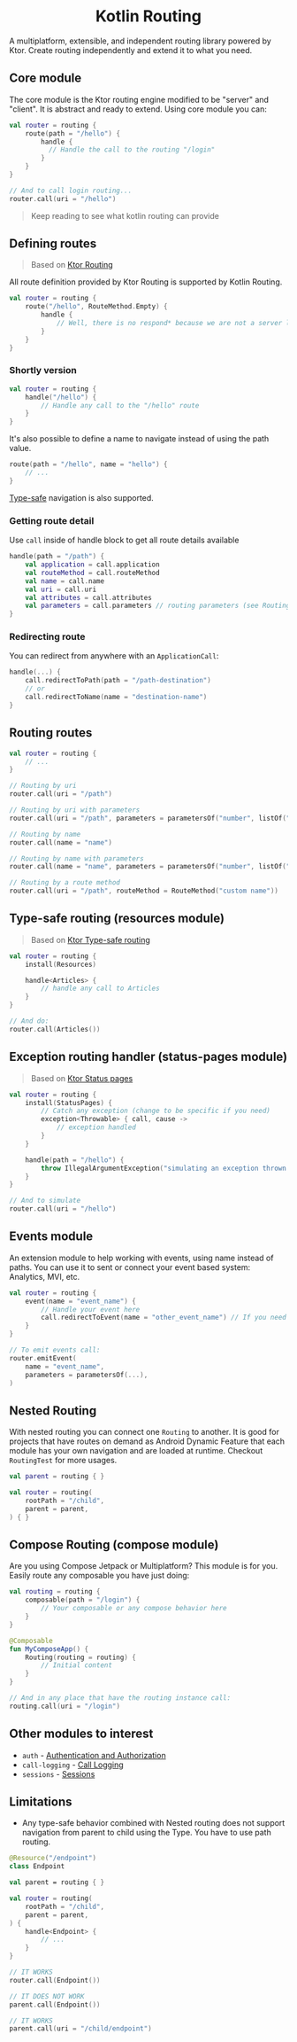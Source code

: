 <h1 align="center">
    Kotlin Routing
</h1>

A multiplatform, extensible, and independent routing library powered by Ktor.
Create routing independently and extend it to what you need.

## Core module

The core module is the Ktor routing engine modified to be "server" and "client".
It is abstract and ready to extend.
Using core module you can:

```kotlin
val router = routing {
    route(path = "/hello") {
        handle {
          // Handle the call to the routing "/login"
        }
    }
}

// And to call login routing...
router.call(uri = "/hello")
```

> Keep reading to see what kotlin routing can provide

## Defining routes
> Based on [Ktor Routing](https://ktor.io/docs/routing-in-ktor.html)

All route definition provided by Ktor Routing is supported by Kotlin Routing.

```kotlin
val router = routing {
    route("/hello", RouteMethod.Empty) {
        handle {
            // Well, there is no respond* because we are not a server library
        }
    }
}
```

### Shortly version

```Kotlin
val router = routing {
    handle("/hello") {
        // Handle any call to the "/hello" route
    }
}
```

It's also possible to define a name to navigate instead of using the path value.
```Kotlin
route(path = "/hello", name = "hello") {
    // ...
}
```

[Type-safe](https://github.com/programadorthi/kotlin-routing/edit/main/README.md#type-safe-routing) navigation is also supported.

### Getting route detail 
Use `call` inside of handle block to get all route details available

```Kotlin
handle(path = "/path") {
    val application = call.application
    val routeMethod = call.routeMethod
    val name = call.name
    val uri = call.uri
    val attributes = call.attributes
    val parameters = call.parameters // routing parameters (see Routing routes) plus query parameters when provided
}
```

### Redirecting route
You can redirect from anywhere with an `ApplicationCall`:

```Kotlin
handle(...) {
    call.redirectToPath(path = "/path-destination")
    // or
    call.redirectToName(name = "destination-name")
}
```

## Routing routes

```kotlin
val router = routing {
    // ...
}

// Routing by uri
router.call(uri = "/path")

// Routing by uri with parameters
router.call(uri = "/path", parameters = parametersOf("number", listOf("123")))

// Routing by name
router.call(name = "name")

// Routing by name with parameters
router.call(name = "name", parameters = parametersOf("number", listOf("123")))

// Routing by a route method
router.call(uri = "/path", routeMethod = RouteMethod("custom name"))
```

## Type-safe routing (resources module)

> Based on [Ktor Type-safe routing](https://ktor.io/docs/type-safe-routing.html)

```kotlin
val router = routing {
    install(Resources)

    handle<Articles> {
        // handle any call to Articles
    }
}

// And do:
router.call(Articles())
```

## Exception routing handler (status-pages module)

> Based on [Ktor Status pages](https://ktor.io/docs/status-pages.html)

```kotlin
val router = routing {
    install(StatusPages) {
        // Catch any exception (change to be specific if you need)
        exception<Throwable> { call, cause ->
            // exception handled
        }
    }

    handle(path = "/hello") {
        throw IllegalArgumentException("simulating an exception thrown on routing")
    }
}

// And to simulate
router.call(uri = "/hello")
```

## Events module

An extension module to help working with events, using name instead of paths.
You can use it to sent or connect your event based system: Analytics, MVI, etc.

```kotlin
val router = routing {
    event(name = "event_name") {
        // Handle your event here
        call.redirectToEvent(name = "other_event_name") // If you need redirect from one to another
    }
}

// To emit events call:
router.emitEvent(
    name = "event_name",
    parameters = parametersOf(...),
)
```

## Nested Routing

With nested routing you can connect one `Routing` to another. It is good for projects that have routes on demand
as Android Dynamic Feature that each module has your own navigation and are loaded at runtime.
Checkout `RoutingTest` for more usages.

```kotlin
val parent = routing { }

val router = routing(
    rootPath = "/child",
    parent = parent,
) { }
```

## Compose Routing (compose module)

Are you using Compose Jetpack or Multiplatform? This module is for you.
Easily route any composable you have just doing:

```kotlin
val routing = routing { 
    composable(path = "/login") {
        // Your composable or any compose behavior here 
    }
}

@Composable
fun MyComposeApp() {
    Routing(routing = routing) {
        // Initial content
    }
}

// And in any place that have the routing instance call:
routing.call(uri = "/login")
```

## Other modules to interest

- `auth` - [Authentication and Authorization](https://ktor.io/docs/authentication.html)
- `call-logging` - [Call Logging](https://ktor.io/docs/call-logging.html)
- `sessions` - [Sessions](https://ktor.io/docs/sessions.html)

## Limitations

- Any type-safe behavior combined with Nested routing does not support navigation from parent to child using the Type. You have to use path routing.
```kotlin
@Resource("/endpoint")
class Endpoint

val parent = routing { }

val router = routing(
    rootPath = "/child",
    parent = parent,
) {
    handle<Endpoint> {
        // ...
    }
}

// IT WORKS
router.call(Endpoint())

// IT DOES NOT WORK
parent.call(Endpoint())

// IT WORKS
parent.call(uri = "/child/endpoint")
```
